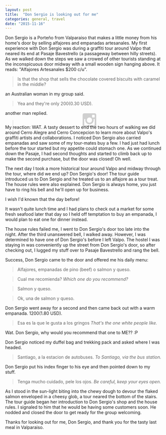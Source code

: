 ```yaml
---
layout: post
title:  "Don Sergio is looking out for me"
categories: general, travel
date: "2015-11-16"
---
```

Don Sergio is a Porteño from Valparaiso that makes a little money from his home's door by selling alfajores and empanadas artesanales. My first experience
with Don Sergio was during a graffiti tour around Valpo that neared its end at Pasaje Bavestrello (a passageway between hilly streets). As we walked down the steps we saw a crowed of other tourists
standing at the inconspicuous door midway with a small wooden sign hanging above. It reads: "Alfajores Artesanales $200 c/u".

> Is that the shop that sells the chocolate covered biscuits with caramel in the middle? 

an Australian woman in my group said.

> Yea and they're only $200 ($0.30 USD).

another man replied.
<blockquote class="instagram-media" data-instgrm-version="5"><a href="https://instagram.com/p/-DJln6pZHj/"><div style=" background:url(data:image/png;base64,iVBORw0KGgoAAAANSUhEUgAAACwAAAAsCAMAAAApWqozAAAAGFBMVEUiIiI9PT0eHh4gIB4hIBkcHBwcHBwcHBydr+JQAAAACHRSTlMABA4YHyQsM5jtaMwAAADfSURBVDjL7ZVBEgMhCAQBAf//42xcNbpAqakcM0ftUmFAAIBE81IqBJdS3lS6zs3bIpB9WED3YYXFPmHRfT8sgyrCP1x8uEUxLMzNWElFOYCV6mHWWwMzdPEKHlhLw7NWJqkHc4uIZphavDzA2JPzUDsBZziNae2S6owH8xPmX8G7zzgKEOPUoYHvGz1TBCxMkd3kwNVbU0gKHkx+iZILf77IofhrY1nYFnB/lQPb79drWOyJVa/DAvg9B/rLB4cC+Nqgdz/TvBbBnr6GBReqn/nRmDgaQEej7WhonozjF+Y2I/fZou/qAAAAAElFTkSuQmCC); display:block; height:44px; margin:0 auto -44px; position:relative; top:-22px; width:44px;"></div></a></blockquote>

My reaction: WAT. A tasty dessert to end the two hours of walking we did around Cerro Alegre and Cerro Concepcion to learn more about Valpo's graffiti artists and collaborations.
I noticed Don Sergio also carried empanadas and saw some of my tour-mates buy a few. I had just had lunch before the tour started but my appetite could stomach one.
As we continued down the Pasaje, I had second thoughts and started to climb back up to make the second purchase, but the door was closed! Oh well.

The next day I took a more historical tour around Valpo and midway through the tour, where did we end up? Don Sergio's door! The tour guide introduced us to Don Sergio and he treated us to an
alfajore as a tour treat. The house rules were also explained. Don Sergio is always home, you just have to ring his bell and he'll open up for business. 

I wish I'd known that the day before!

It wasn't quite lunch time and I had plans to check out a market for some fresh seafood later that day so I held off temptation to buy an empanada, I would plan to eat one for dinner instead.

The house rules failed me,  I went to Don Sergio's door too late into the night. After the third unanswered bell, I walked away. 
However, I was determined to have one of Don Sergio's before I left Valpo. The hostel I was staying in was conveniently up the street from Don Sergio's door, so after checking out, I lugged my stuff over to Pasaje Bavestrello and rang the bell.

Success, Don Sergio came to the door and offered me his daily menu:
> Alfajores, empanadas de pino (beef) o salmon y queso.

> Cual me recomienda? _Which one do you recommend?_

> Salmon y queso.

> Ok, una de salmon y queso.

Don Sergio went away for a second and then came back out with a warm empanada. $1200 ($1.80 USD).

> Esa es la que le gusta a los gringos _That's the one white people like._

Wat. Don Sergio, why would you recommend that one to ME?? :P

Don Sergio noticed my duffel bag and trekking pack and asked where I was headed.

> Santiago, a la estacion de autobuses. _To Santiago, via the bus station._

Don Sergio put his index finger to his eye and then pointed down to my stuff.

> Tenga mucho cuidado, pele los ojos. _Be careful, keep your eyes open._

As I stood in the sun-light biting into the chewy dough to devour the flaked salmon enveloped in a cheesy glob, a tour neared the bottom of the stairs. 
The tour guide began her introduction to Don Sergio's shop and the house rules.
I signaled to him that he would be having some customers soon. He nodded and closed the door to get ready for the group welcoming.

Thanks for looking out for me, Don Sergio, and thank you for the tasty last meal in Valparaiso.
<script async defer src="//platform.instagram.com/en_US/embeds.js"></script>
